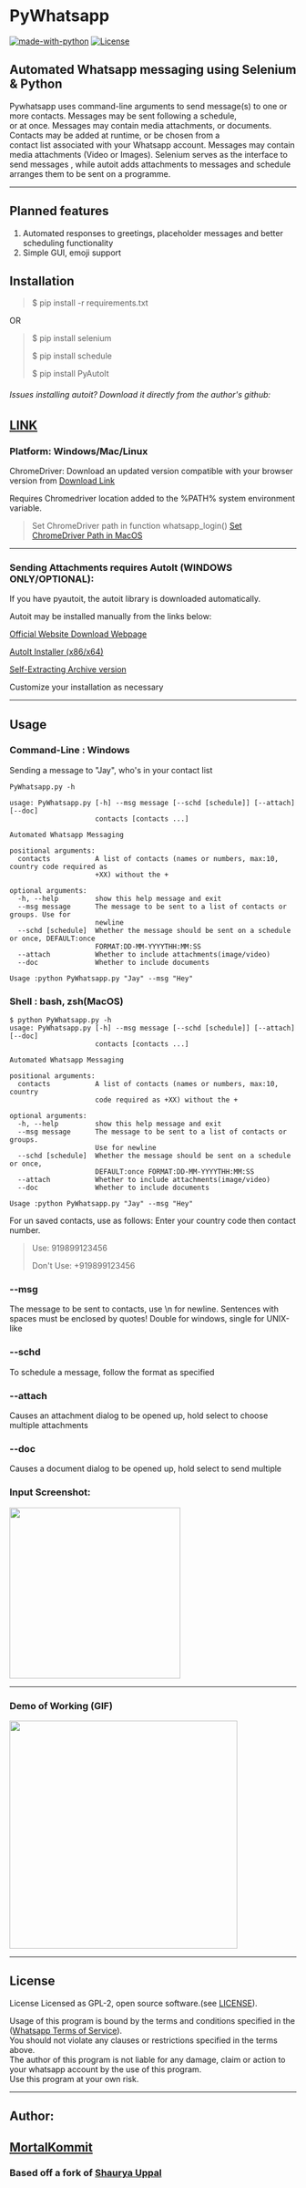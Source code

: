 # PyWhatsapp
[![made-with-python](https://img.shields.io/badge/Made%20with-Python-1f425f.svg)](https://github.com/shauryauppal/PyWhatsapp)  [![License](https://img.shields.io/github/license/shauryauppal/PyWhatsapp.svg)](https://github.com/shauryauppal/PyWhatsapp/blob/master/LICENSE)

## Automated Whatsapp messaging using Selenium &amp; Python

Pywhatsapp uses command-line arguments to send message(s) to one or more contacts. Messages may be sent following a schedule,  
or at once. Messages may contain media attachments, or documents. Contacts may be added at runtime, or be chosen from a   
contact list associated with your Whatsapp account.
Messages may contain media attachments (Video or Images). Selenium serves as the interface to send messages
, while autoit adds attachments to messages and schedule arranges them to be sent on a programme.

---

## Planned features
1. Automated responses to greetings, placeholder messages and better
scheduling functionality
2. Simple GUI, emoji support


## Installation

>$ pip install -r requirements.txt

OR

>$ pip install selenium
>
>$ pip install schedule
>
>$ pip install PyAutoIt

###### Issues installing autoit? Download it directly from the author's github:  
 [LINK](https://github.com/jacexh/pyautoit)
---

### Platform: Windows/Mac/Linux
ChromeDriver: 
Download an updated version compatible with your browser version from <a href =
"http://chromedriver.chromium.org/downloads"> Download Link </a>

Requires Chromedriver location added to the %PATH% system environment variable.

>Set ChromeDriver path in function whatsapp_login()
><a href ="https://stackoverflow.com/a/44870398/6897603">Set
>  ChromeDriver Path in MacOS</a>

---
### Sending Attachments requires AutoIt (WINDOWS ONLY/OPTIONAL):
If you have pyautoit, the autoit library is downloaded automatically.   

Autoit may be installed manually from the links below:  

<a href = "https://www.autoitscript.com/site/autoit/downloads/">Official
Website Download Webpage</a>

<a href =
"https://www.autoitscript.com/cgi-bin/getfile.pl?autoit3/autoit-v3-setup.exe">AutoIt Installer (x86/x64)</a>

<a href =
"https://www.autoitscript.com/cgi-bin/getfile.pl?autoit3/autoit-v3.zip">Self-Extracting Archive version</a>

Customize your installation as necessary

---

## Usage
### Command-Line : Windows

Sending a message to "Jay", who's in your contact list

```
PyWhatsapp.py -h

usage: PyWhatsapp.py [-h] --msg message [--schd [schedule]] [--attach] [--doc]
                     contacts [contacts ...]

Automated Whatsapp Messaging

positional arguments:
  contacts           A list of contacts (names or numbers, max:10, country code required as
                     +XX) without the +

optional arguments:
  -h, --help         show this help message and exit
  --msg message      The message to be sent to a list of contacts or groups. Use for
                     newline
  --schd [schedule]  Whether the message should be sent on a schedule or once, DEFAULT:once
                     FORMAT:DD-MM-YYYYTHH:MM:SS
  --attach           Whether to include attachments(image/video)
  --doc              Whether to include documents

Usage :python PyWhatsapp.py "Jay" --msg "Hey"

```
### Shell : bash, zsh(MacOS)

```
$ python PyWhatsapp.py -h
usage: PyWhatsapp.py [-h] --msg message [--schd [schedule]] [--attach] [--doc]
                     contacts [contacts ...]

Automated Whatsapp Messaging

positional arguments:
  contacts           A list of contacts (names or numbers, max:10, country
                     code required as +XX) without the +

optional arguments:
  -h, --help         show this help message and exit
  --msg message      The message to be sent to a list of contacts or groups.
                     Use for newline
  --schd [schedule]  Whether the message should be sent on a schedule or once,
                     DEFAULT:once FORMAT:DD-MM-YYYYTHH:MM:SS
  --attach           Whether to include attachments(image/video)
  --doc              Whether to include documents

Usage :python PyWhatsapp.py "Jay" --msg "Hey"
```
For un saved contacts, use as follows:
Enter your country code then contact number.
>Use: 919899123456
>
>Don't Use: +919899123456


### --msg
The message to be sent to contacts, use \n for newline. Sentences with spaces must be enclosed by quotes! 
Double for windows, single for UNIX-like

### --schd
To schedule a message, follow the format as specified


### --attach
Causes an attachment dialog to be opened up, hold select to choose multiple attachments 


### --doc
Causes a document dialog to be opened up, hold select to send multiple


### Input Screenshot:
<img
src="https://raw.githubusercontent.com/shauryauppal/PyWhatsapp/master/Input_Type.PNG" height=300/>

---

### Demo of Working (GIF)
<img
src="https://raw.githubusercontent.com/shauryauppal/PyWhatsapp/master/Media/Demo.gif" height=400 width=400/>


---
## License
License
Licensed as GPL-2, open source software.(see <a
href="https://github.com/shauryauppal/PyWhatsapp/blob/master/LICENSE">LICENSE</a>).

Usage of this program is bound by the terms and conditions specified in the 
(<a href="https://www.whatsapp.com/legal/">Whatsapp 
Terms of Service</a>).  
You should not violate any clauses or restrictions specified in the terms above.  
The author of this program is not liable for any damage, claim or action to your whatsapp account
by the use of this program.  
Use this program at your own risk.  


---

## Author:
## <a href="https://github.com/MortalKommit/">MortalKommit</a>
### Based off a fork of <a href="https://github.com/shauryauppal/PyWhatsapp">Shaurya Uppal</a>

